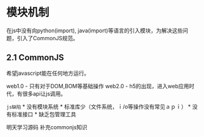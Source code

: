 


# 模块机制

在js中没有向python(import), java(import)等语言的引入模块，为解决这些问题，引入了CommonJS规范。

## 2.1 CommonJS

希望javascript能在任何地方运行。

web1.0 - 只有对于DOM,BOM等基础操作
web2.0 - h5的出现，进入web应用时代，有很多api让js调用。

`js缺陷`
    * 没有模块系统
    * 标准库少（文件系统，ｉ/o等操作没有常见ａｐｉ）
    * 没有标准接口
    * 缺乏包管理工具




明天学习源码 补充commonjs知识








